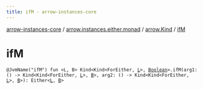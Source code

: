 ```yaml
---
title: ifM - arrow-instances-core
---
```


[arrow-instances-core](../../index.html) / [arrow.instances.either.monad](../index.html) / [arrow.Kind](index.html) / [ifM](./if-m.html)

# ifM

`@JvmName("ifM") fun <L, B> Kind<Kind<ForEither, `[`L`](if-m.html#L)`>, `[`Boolean`](https://kotlinlang.org/api/latest/jvm/stdlib/kotlin/-boolean/index.html)`>.ifM(arg1: () -> Kind<Kind<ForEither, `[`L`](if-m.html#L)`>, `[`B`](if-m.html#B)`>, arg2: () -> Kind<Kind<ForEither, `[`L`](if-m.html#L)`>, `[`B`](if-m.html#B)`>): Either<`[`L`](if-m.html#L)`, `[`B`](if-m.html#B)`>`